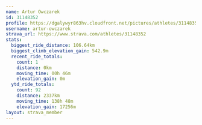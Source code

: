 ```yaml
---
name: Artur Owczarek
id: 31148352
profile: https://dgalywyr863hv.cloudfront.net/pictures/athletes/31148352/15906846/1/large.jpg
username: artur-owczarek
strava_url: https://www.strava.com/athletes/31148352
stats:
  biggest_ride_distance: 106.64km
  biggest_climb_elevation_gain: 542.9m
  recent_ride_totals:
    count: 1
    distance: 0km
    moving_time: 00h 46m
    elevation_gain: 0m
  ytd_ride_totals:
    count: 92
    distance: 2337km
    moving_time: 138h 48m
    elevation_gain: 17256m
layout: strava_member
--- 
```

